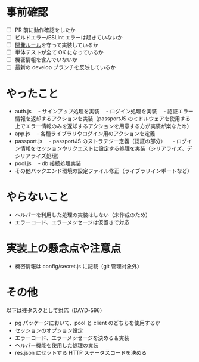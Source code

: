 # 事前確認

-   [ ] PR 前に動作確認をしたか
-   [ ] ビルドエラー/ESLint エラーは起きていないか
-   [ ] [開発ルール](https://daydule.atlassian.net/wiki/spaces/DAYDULE/pages/9765029)を守って実装しているか
-   [ ] 単体テストが全て OK になっているか
-   [ ] 機密情報を含んでいないか
-   [ ] 最新の develop ブランチを反映しているか

# やったこと

-   auth.js
    　- サインアップ処理を実装
    　- ログイン処理を実装
    　- 認証エラー情報を返却するアクションを実装（passportJS のミドルウェアを使用する上でエラー情報のみを返却するアクションを用意する方が実装が楽なため）
-   app.js
    　- 各種ライブラリやログイン用のアクションを定義
-   passport.js
    　- passportJS のストラテジー定義（認証の部分）
    　- ログイン情報をセッションやリクエストに設定する処理を実装（シリアライズ、デシリアライズ処理）
-   pool.js
    　- db 接続処理実装
-   その他バックエンド環境の設定ファイル修正（ライブラリインポートなど）

# やらないこと

-   ヘルパーを利用した処理の実装はしない（未作成のため）
-   エラーコード、エラーメッセージは仮置きで対応

# 実装上の懸念点や注意点

-   機密情報は config/secret.js に記載（git 管理対象外）

# その他

以下は残タスクとして対応（DAYD-596）

-   pg パッケージにおいて、pool と client のどちらを使用するか
-   セッションのオプション設定
-   エラーコード、エラーメッセージを決める＆実装
-   ヘルパー機能を使用した処理の実装
-   res.json にセットする HTTP ステータスコードを決める
